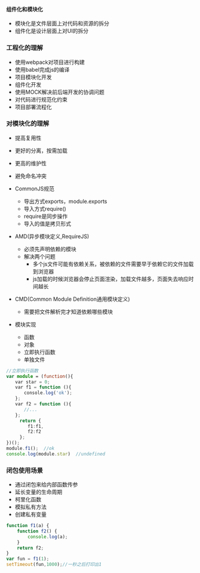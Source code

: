 #### 组件化和模块化
+ 模块化是文件层面上对代码和资源的拆分
+ 组件化是设计层面上对UI的拆分

### 工程化的理解
+ 使用webpack对项目进行构建
+ 使用babel完成js的编译
+ 项目模块化开发
+ 组件化开发
+ 使用MOCK解决前后端开发的协调问题
+ 对代码进行规范化约束
+ 项目部署流程化

### 对模块化的理解
+ 提高复用性
+ 更好的分离，按需加载
+ 更高的维护性
+ 避免命名冲突
+ CommonJS规范
  + 导出方式exports，module.exports
  + 导入方式require()
  + require是同步操作
  + 导入的值是拷贝形式
+ AMD(异步模块定义,RequireJS)
  + 必须先声明依赖的模块
  + 解决两个问题
    + 多个js文件可能有依赖关系，被依赖的文件需要早于依赖它的文件加载到浏览器
    + js加载的时候浏览器会停止页面渲染，加载文件越多，页面失去响应时间越长
+ CMD(Common Module Definition通用模块定义)
  + 需要把文件解析完才知道依赖哪些模块

+ 模块实现
  + 函数
  + 对象
  + 立即执行函数
  + 单独文件
```ts
//立即执行函数
var module = (function(){
　　var star = 0;
　　var f1 = function (){
　　　　console.log('ok');
　　};
　　var f2 = function (){
　　　　//...
　　};
     return {
        f1:f1,
        f2:f2
     };
})();
module.f1();  //ok
console.log(module.star)  //undefined
```
### 闭包使用场景
+ 通过闭包来给内部函数传参
+ 延长变量的生命周期
+ 柯里化函数
+ 模拟私有方法
+ 创建私有变量

```ts
function f1(a) {
    function f2() {
        console.log(a);
    }
    return f2;
}
var fun = f1(1);
setTimeout(fun,1000);//一秒之后打印出1
```